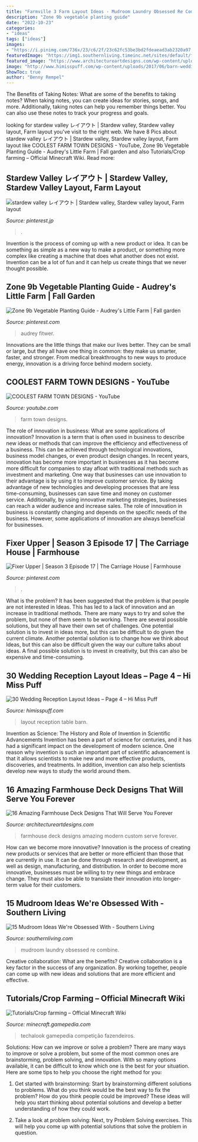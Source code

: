 ```yaml
---
title: "Farmville 3 Farm Layout Ideas - Mudroom Laundry Obsessed Re Combine"
description: "Zone 9b vegetable planting guide"
date: "2022-10-23"
categories:
- "ideas"
tags: ["ideas"]
images:
- "https://i.pinimg.com/736x/23/c6/2f/23c62fc53be3bd2fdeaead3ab2320a97.jpg"
featuredImage: "https://img1.southernliving.timeinc.net/sites/default/files/styles/responsive_etr_gallery_desktop_portrait/public/image/2017/07/main/combine-with-laundry-room-mudroom-ideas.jpg?itok=j161vgf7"
featured_image: "https://www.architectureartdesigns.com/wp-content/uploads/2019/02/16-Amazing-Farmhouse-Deck-Designs-That-Will-Serve-You-Forever-2.jpg"
image: "http://www.himisspuff.com/wp-content/uploads/2017/06/barn-wedding-reception-table-layout.jpg"
ShowToc: true
author: "Benny Rempel"
---
```



The Benefits of Taking Notes: What are some of the benefits to taking notes?
When taking notes, you can create ideas for stories, songs, and more. Additionally, taking notes can help you remember things better. You can also use these notes to track your progress and goals.

	

		
looking for stardew valley レイアウト | Stardew valley, Stardew valley layout, Farm layout you've visit to the right web. We have 8 Pics about stardew valley レイアウト | Stardew valley, Stardew valley layout, Farm layout like COOLEST FARM TOWN DESIGNS - YouTube, Zone 9b Vegetable Planting Guide - Audrey&#039;s Little Farm | Fall garden and also Tutorials/Crop farming – Official Minecraft Wiki. Read more:
		
    
## Stardew Valley レイアウト | Stardew Valley, Stardew Valley Layout, Farm Layout

<img loading=lazy src="https://i.pinimg.com/originals/d7/3f/4c/d73f4c0762c2b89d50a8a3b54d0c702b.png" onerror="this.onerror=null;this.src='https://tse1.mm.bing.net/th?id=OIP.RYbcfIVs5slEXQe2xWvamgHaGB&amp;pid=15.1';" alt="stardew valley レイアウト | Stardew valley, Stardew valley layout, Farm layout">

_Source: pinterest.jp_

>. 

	

Invention is the process of coming up with a new product or idea. It can be something as simple as a new way to make a product, or something more complex like creating a machine that does what another does not exist. Invention can be a lot of fun and it can help us create things that we never thought possible.

    
## Zone 9b Vegetable Planting Guide - Audrey&#039;s Little Farm | Fall Garden

<img loading=lazy src="https://i.pinimg.com/736x/23/c6/2f/23c62fc53be3bd2fdeaead3ab2320a97.jpg" onerror="this.onerror=null;this.src='https://tse2.mm.bing.net/th?id=OIP.MqF0-ZtbTq7iV9zGKpTK5gHaQZ&amp;pid=15.1';" alt="Zone 9b Vegetable Planting Guide - Audrey&#039;s Little Farm | Fall garden">

_Source: pinterest.com_

>audrey fitwer. 

	

Innovations are the little things that make our lives better. They can be small or large, but they all have one thing in common: they make us smarter, faster, and stronger. From medical breakthroughs to new ways to produce energy, innovation is a driving force behind modern society.

    
## COOLEST FARM TOWN DESIGNS - YouTube

<img loading=lazy src="http://i.ytimg.com/vi/CRven7luJQ8/hqdefault.jpg" onerror="this.onerror=null;this.src='https://tse3.mm.bing.net/th?id=OIP.BN0w2-YITVnrazyk2uXmEgHaFj&amp;pid=15.1';" alt="COOLEST FARM TOWN DESIGNS - YouTube">

_Source: youtube.com_

>farm town designs. 

	

The role of innovation in business: What are some applications of innovation?
Innovation is a term that is often used in business to describe new ideas or methods that can improve the efficiency and effectiveness of a business. This can be achieved through technological innovations, business model changes, or even product design changes. In recent years, innovation has become more important in businesses as it has become more difficult for companies to stay afloat with traditional methods such as investment and marketing. One way that businesses can use innovation to their advantage is by using it to improve customer service. By taking advantage of new technologies and developing processes that are less time-consuming, businesses can save time and money on customer service. Additionally, by using innovative marketing strategies, businesses can reach a wider audience and increase sales. The role of innovation in business is constantly changing and depends on the specific needs of the business. However, some applications of innovation are always beneficial for businesses.

    
## Fixer Upper | Season 3 Episode 17 | The Carriage House | Farmhouse

<img loading=lazy src="https://i.pinimg.com/736x/87/95/b1/8795b139871015c7fcf3800dc4ab47c9.jpg" onerror="this.onerror=null;this.src='https://tse4.mm.bing.net/th?id=OIP.kVbqlJbJJ-jXwpzvhS3-iAHaE8&amp;pid=15.1';" alt="Fixer Upper | Season 3 Episode 17 | The Carriage House | Farmhouse">

_Source: pinterest.com_

>. 

	

What is the problem?
It has been suggested that the problem is that people are not interested in Ideas. This has led to a lack of innovation and an increase in traditional methods. There are many ways to try and solve the problem, but none of them seem to be working. There are several possible solutions, but they all have their own set of challenges. One potential solution is to invest in ideas more, but this can be difficult to do given the current climate. Another potential solution is to change how we think about Ideas, but this can also be difficult given the way our culture talks about ideas. A final possible solution is to invest in creativity, but this can also be expensive and time-consuming.

    
## 30 Wedding Reception Layout Ideas – Page 4 – Hi Miss Puff

<img loading=lazy src="http://www.himisspuff.com/wp-content/uploads/2017/06/barn-wedding-reception-table-layout.jpg" onerror="this.onerror=null;this.src='https://tse3.mm.bing.net/th?id=OIP.-kVnnEFJNb3XvqjW3ePy-wHaLH&amp;pid=15.1';" alt="30 Wedding Reception Layout Ideas – Page 4 – Hi Miss Puff">

_Source: himisspuff.com_

>layout reception table barn. 

	

Invention as Science: The History and Role of Invention in Scientific Advancements
Invention has been a part of science for centuries, and it has had a significant impact on the development of modern science. One reason why invention is such an important part of scientific advancement is that it allows scientists to make new and more effective products, discoveries, and treatments. In addition, invention can also help scientists develop new ways to study the world around them.

    
## 16 Amazing Farmhouse Deck Designs That Will Serve You Forever

<img loading=lazy src="https://www.architectureartdesigns.com/wp-content/uploads/2019/02/16-Amazing-Farmhouse-Deck-Designs-That-Will-Serve-You-Forever-2.jpg" onerror="this.onerror=null;this.src='https://tse3.mm.bing.net/th?id=OIP.sGoeyIBzfwqOFm_ZakqsPgHaE8&amp;pid=15.1';" alt="16 Amazing Farmhouse Deck Designs That Will Serve You Forever">

_Source: architectureartdesigns.com_

>farmhouse deck designs amazing modern custom serve forever. 

	

How can we become more innovative?
Innovation is the process of creating new products or services that are better or more efficient than those that are currently in use. It can be done through research and development, as well as design, manufacturing, and distribution. In order to become more innovative, businesses must be willing to try new things and embrace change. They must also be able to translate their innovation into longer-term value for their customers.

    
## 15 Mudroom Ideas We&#039;re Obsessed With - Southern Living

<img loading=lazy src="https://img1.southernliving.timeinc.net/sites/default/files/styles/responsive_etr_gallery_desktop_portrait/public/image/2017/07/main/combine-with-laundry-room-mudroom-ideas.jpg?itok=j161vgf7" onerror="this.onerror=null;this.src='https://tse4.mm.bing.net/th?id=OIP.ZZwWoI8IZoHCzpm5jfxIbQHaLH&amp;pid=15.1';" alt="15 Mudroom Ideas We&#039;re Obsessed With - Southern Living">

_Source: southernliving.com_

>mudroom laundry obsessed re combine. 

	

Creative collaboration: What are the benefits?
Creative collaboration is a key factor in the success of any organization. By working together, people can come up with new ideas and solutions that are more efficient and effective.

    
## Tutorials/Crop Farming – Official Minecraft Wiki

<img loading=lazy src="https://static.wikia.nocookie.net/minecraft_gamepedia/images/b/bc/Growing_Wheat_Farm.png/revision/latest/scale-to-width-down/1200?cb=20190906113748" onerror="this.onerror=null;this.src='https://tse2.mm.bing.net/th?id=OIP.bFqRKlSZvLey3fkQbAAWogHaEK&amp;pid=15.1';" alt="Tutorials/Crop farming – Official Minecraft Wiki">

_Source: minecraft.gamepedia.com_

>techalook gamepedia competição fazendeiros. 

	

Solutions: How can we improve or solve a problem?
There are many ways to improve or solve a problem, but some of the most common ones are brainstorming, problem solving, and innovation. With so many options available, it can be difficult to know which one is the best for your situation. Here are some tips to help you choose the right method for you:
1. Get started with brainstorming: Start by brainstorming different solutions to problems. What do you think would be the best way to fix the problem? How do you think people could be improved? These ideas will help you start thinking about potential solutions and develop a better understanding of how they could work.

2. Take a look at problem solving: Next, try Problem Solving exercises. This will help you come up with potential solutions that solve the problem in question.

